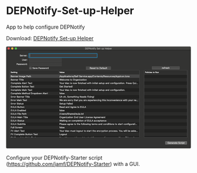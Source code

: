 # DEPNotify-Set-up-Helper
App to help configure DEPNotify

Download: [DEPNotify Set-up Helper](https://github.com/BIG-RAT/DEPNotify-Set-up-Helper/releases/download/current/DEPNotify.Set-up.Helper.zip)

![DEPNotify Set-up Helper](./DEPNotify%20Set-up%20Helper/help/images/app.png "DEPNotify Set-up Helper")

Configure your DEPNotify-Starter script (https://github.com/jamf/DEPNotify-Starter) with a GUI.
